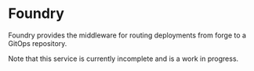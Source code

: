 # Foundry

Foundry provides the middleware for routing deployments from forge to a GitOps repository.

Note that this service is currently incomplete and is a work in progress.